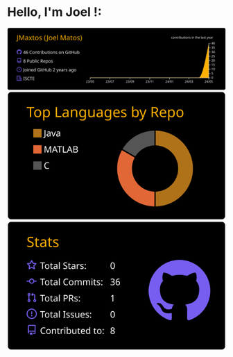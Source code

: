 # Hello, I'm Joel !:

[![](https://raw.githubusercontent.com/JMaxtos/JMaxtos/master/profile-summary-card-output/vision_friendly_dark/0-profile-details.svg)](https://github.com/vn7n24fzkq/github-profile-summary-cards)
[![](https://raw.githubusercontent.com/JMaxtos/JMaxtos/master/profile-summary-card-output/vision_friendly_dark/1-repos-per-language.svg)](https://github.com/vn7n24fzkq/github-profile-summary-cards) 
[![](https://raw.githubusercontent.com/JMaxtos/JMaxtos/master/profile-summary-card-output/vision_friendly_dark/3-stats.svg)](https://github.com/vn7n24fzkq/github-profile-summary-cards) 
